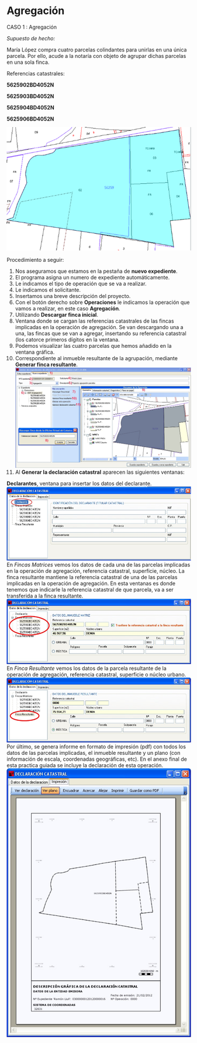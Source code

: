 # Agregación

CASO 1 : Agregación

*Supuesto de hecho:*

María López compra cuatro parcelas colindantes para unirlas en una única parcela. Por ello, acude a la notaría con objeto de agrupar dichas parcelas en una sola finca. 

Referencias catastrales:

**5625902BD4052N**

**5625903BD4052N**

**5625904BD4052N**

**5625906BD4052N**

  ![](/images/agg1.png)
  
  Procedimiento a seguir:

1. Nos aseguramos que estamos en la pestaña de **nuevo expediente**.
2. El programa asigna un numero de expediente automáticamente.
3. Le indicamos el tipo de operación que se va a realizar.
4. Le indicamos el solicitante.
5. Insertamos una breve descripción del proyecto.
6. Con el botón derecho sobre **Operaciones** le indicamos la operación que vamos a realizar, en este caso **Agregación**.
7. Utilizando **Descargar finca inicial**.
8. Ventana donde se cargan las referencias catastrales de las fincas implicadas en la operación de agregación. Se van descargando una a una, las fincas que se van a agregar, insertando su referencia catastral (los catorce primeros dígitos en la ventana.
9. Podemos visualizar las cuatro parcelas que hemos añadido en la ventana gráfica.
10. Correspondiente al inmueble resultante de la agrupación, mediante **Generar finca resultante**.![](/images/agg2.png)
11. Al **Generar la declaración catastral** aparecen las siguientes ventanas: 
  
  **Declarantes**, ventana para insertar los datos del declarante. ![](/images/agg3.jpg)
  En *Fincas Matrices* vemos los datos de cada una de las parcelas implicadas en la operación de agregación, referencia catastral, superficie, núcleo. La finca resultante mantiene la referencia catastral de una de las parcelas implicadas en la operación de agregación. En esta ventanas es donde tenemos que indicarle la referencia catastral de que parcela, va a ser transferida a la finca resultante.
  ![](/images/agg4.jpg)
  En *Finca Resultante* vemos los datos de la parcela resultante de la operación de agregación, referencia catastral, superficie o núcleo urbano.
  ![](/images/agg5.jpg)
  Por último, se genera informe en formato de impresión (pdf) con todos los datos de las parcelas implicadas, el inmueble resultante y un plano (con información de escala, coordenadas geográficas, etc). En el anexo final de esta practica guiada se incluye  la declaración de esta operación. 
  ![](/images/agg6.jpg)